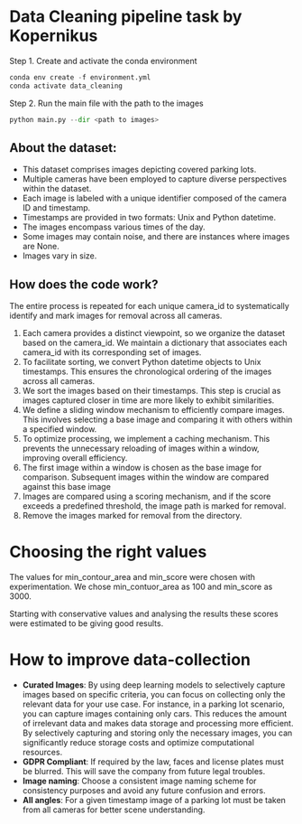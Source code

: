 # Data Cleaning pipeline task by Kopernikus

Step 1. Create and activate the conda environment
```python
conda env create -f environment.yml
conda activate data_cleaning
```

Step 2. Run the main file with the path to the images
```python
python main.py --dir <path to images>
```

## About the dataset:

- This dataset comprises images depicting covered parking lots.
- Multiple cameras have been employed to capture diverse perspectives within the dataset.
- Each image is labeled with a unique identifier composed of the camera ID and timestamp.
- Timestamps are provided in two formats: Unix and Python datetime.
- The images encompass various times of the day.
- Some images may contain noise, and there are instances where images are None.
- Images vary in size.

## How does the code work?

The entire process is repeated for each unique camera_id to systematically identify and mark images for removal across all cameras.

1. Each camera provides a distinct viewpoint, so we organize the dataset based on the camera_id. We maintain a dictionary that associates each camera_id with its corresponding set of images.
2. To facilitate sorting, we convert Python datetime objects to Unix timestamps. This ensures the chronological ordering of the images across all cameras.
3. We sort the images based on their timestamps. This step is crucial as images captured closer in time are more likely to exhibit similarities.
4. We define a sliding window mechanism to efficiently compare images. This involves selecting a base image and comparing it with others within a specified window.
5. To optimize processing, we implement a caching mechanism. This prevents the unnecessary reloading of images within a window, improving overall efficiency.
6. The first image within a window is chosen as the base image for comparison. Subsequent images within the window are compared against this base image
7. Images are compared using a scoring mechanism, and if the score exceeds a predefined threshold, the image path is marked for removal.
8. Remove the images marked for removal from the directory.


# Choosing the right values

The values for min_contour_area and min_score were chosen with experimentation.
We chose  min_contuor_area as 100 and min_score as 3000.

Starting with conservative values and analysing the results these scores were estimated to be giving good results.

# How to improve data-collection

- **Curated Images**: By using deep learning models to selectively capture images based on specific criteria, you can focus on collecting only the relevant data for your use case. For instance, in a parking lot scenario, you can capture images containing only cars. This reduces the amount of irrelevant data and makes data storage and processing more efficient. By selectively capturing and storing only the necessary images, you can significantly reduce storage costs and optimize computational resources.
- **GDPR Compliant**: If required by the law, faces and license plates must be blurred. This will save the company from future legal troubles.
- **Image naming**: Choose a consistent image naming scheme for consistency purposes and avoid any future confusion and errors.
- **All angles**: For a given timestamp image of a parking lot must be taken from all cameras for better scene understanding.
